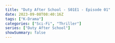```yaml
---
title: "Duty After School - S01E1 - Episode 01"
date: 2023-09-08T08:40:16Z
tags: ["K-Drama"]
categories: ["Sci-Fi", "Thriller"]
series: ["Duty After School"]
showSummary: false
---
```



<mux-player stream-type="on-demand"
  src="https://kp3d-my.sharepoint.com/personal/ryoo_kp3d_onmicrosoft_com/_layouts/15/download.aspx?share=EUL8m34ZIJtBu_GBdU_03IMB8b2gS9sKHRJLWa2vjj_4Dg" metadata-video-title="Duty After School - S01E1 - Episode 01" prefer-playback="mse" controls>
  </mux-player>
  
  
  <script src="https://cdn.jsdelivr.net/npm/@mux/mux-player"></script>
  
 <script id="iPgYLFr7844hd8kXRIIxbYm01nAU201SdIEC61knZtbr00" type="application/ld+json">
 {
  "@context": "https://schema.org/",
  "@type": "VideoObject",
  "name": "Duty After School - S01E1 - Episode 01",
  "contentUrl": "https://stream.mux.com/iPgYLFr7844hd8kXRIIxbYm01nAU201SdIEC61knZtbr00.m3u8",
  "thumbnailUrl": "https://www.themoviedb.org/t/p/original/kPByE44764Hdad972h2GK301a8k.jpg?width=314&fit_mode=preserve&time=25",
  "uploadDate": "2023-09-08T08:40:16Z",
}

</script>